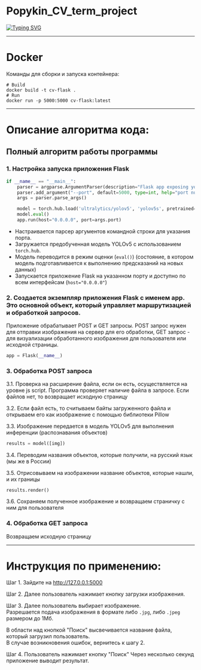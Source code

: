 # Popykin_CV_term_project

[![Typing SVG](https://readme-typing-svg.herokuapp.com?color=%2336BCF7&width=1000&lines=Курсовая+работа+по+CV+Попыкина+Артема)](https://git.io/typing-svg)

---
# Docker

Команды для сборки и запуска контейнера:
```
# Build
docker build -t cv-flask .
# Run
docker run -p 5000:5000 cv-flask:latest
```
---
# Описание алгоритма кода:

## Полный алгоритм работы программы

### 1. Настройка запуска приложения Flask

```python
if __name__ == "__main__":
    parser = argparse.ArgumentParser(description="Flask app exposing yolov5 models")
    parser.add_argument("--port", default=5000, type=int, help="port number")
    args = parser.parse_args()

    model = torch.hub.load('ultralytics/yolov5', 'yolov5s', pretrained=True) 
    model.eval()
    app.run(host="0.0.0.0", port=args.port) 
```

- Настраивается парсер аргументов командной строки для указания порта.
- Загружается предобученная модель YOLOv5 с использованием `torch.hub`.
- Модель переводится в режим оценки (`eval()`) (состояние, в котором модель подготавливается к выполнению предсказаний на новых данных)
- Запускается приложение Flask на указанном порту и доступно по всем интерфейсам (`host="0.0.0.0"`)

### 2. Создается экземпляр приложения Flask с именем app. Это основной объект, который управляет маршрутизацией и обработкой запросов.
Приложение обрабатывает POST и GET запросы. POST запрос нужен для отправки изображения на сервер для его обработки, GET запрос - для визуализации обработанного изображения для пользователя или исходной страницы.

``` python
app = Flask(__name__)
```

### 3.  Обработка POST запроса

3.1. Проверка на расширение файла, если он есть, осуществляется на уровне js script. Программа проверяет наличие файла в запросе. Если файлов нет, то возвращает исходную страницу
    
3.2. Если файл есть, то считываем байты загруженного файла и открываем его как изображение с помощью библиотеки Pillow

3.3. Изображение передается в модель YOLOv5 для выполнения инференции (распознавания объектов)

  ``` python
  results = model([img])
  ```
    
3.4. Переводим названия объектов, которые получили, на русский язык (мы же в России)
    
3.5. Отрисовываем на изображении название объектов, которые нашли, и их границы

  ```
  results.render() 
  ```
    
3.6. Сохраняем полученное изображение и возвращаем страничку с ним для пользователя

### 4. Обработка GET запроса
   Возвращаем исходную страницу

---
# Инструкция по применению:

Шаг 1. Зайдите на http://127.0.0.1:5000

Шаг 2. Далее пользователь нажимает кнопку загрузки изображения.

Шаг 3. Далее пользователь выбирает изображение.  
Разрешается подача изображения в формате либо `.jpg`, либо `.jpeg` размером до 1Мб.  

В области над кнопкой "Поиск" высвечивается название файла, который загрузил пользователь.  
В случае возникновения ошибок, вернитесь к шагу 2.

Шаг 4. Пользователь нажимает кнопку "Поиск" 
Через несколько секунд приложение выводит результат.

